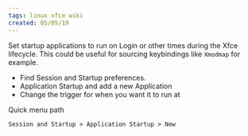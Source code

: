 ```yaml
---
tags: linux xfce wiki
created: 05/05/19
---
```


Set startup applications to run on Login or other times during the Xfce lifecycle. This could be useful for sourcing keybindings like `Xmodmap` for example.

* Find Session and Startup preferences.
* Application Startup and add a new Application
* Change the trigger for when you want it to run at

Quick menu path

`Session and Startup > Application Startup > New`
